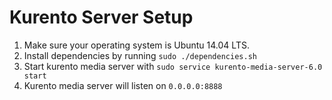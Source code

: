 Kurento Server Setup
===

1. Make sure your operating system is Ubuntu 14.04 LTS.
2. Install dependencies by running `sudo ./dependencies.sh`
3. Start kurento media server with `sudo service kurento-media-server-6.0 start`
4. Kurento media server will listen on `0.0.0.0:8888`
